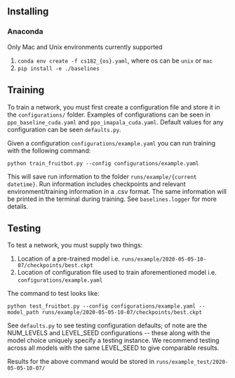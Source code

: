 ## Installing

### Anaconda
Only Mac and Unix environments currently supported

1. ```conda env create -f cs182_{os}.yaml```, where os can be ``unix`` or ``mac``
2. ```pip install -e ./baselines```

## Training

To train a network, you must first create a configuration file and store it in the ``configurations/``
folder. Examples of configurations can be seen in ``ppo_baseline_cuda.yaml`` and ``ppo_imapala_cuda.yaml``.
Default values for any configuration can be seen ``defaults.py``.

Given a configuration ``configurations/example.yaml`` you can run training with the following command:

``python train_fruitbot.py --config configurations/example.yaml``

This will save run information to the folder ``runs/example/{current datetime}``. Run information includes
checkpoints and relevant environment/training information in a .csv format. The same information will be printed
in the terminal during training. See ``baselines.logger`` for more details.

## Testing

To test a network, you must supply two things:
1. Location of a pre-trained model i.e. ``runs/example/2020-05-05-10-07/checkpoints/best.ckpt``
2. Location of configuration file used to train aforementioned model i.e. ``configurations/example.yaml``

The command to test looks like:

``python test_fruitbot.py --config configurations/example.yaml --model_path runs/example/2020-05-05-10-07/checkpoints/best.ckpt``

See ``defaults.py`` to see testing configuration defaults; of note are the NUM_LEVELS and LEVEL_SEED configurations -- these along with the model choice uniquely specify a testing instance. We recommend testing across all models with the same LEVEL_SEED to give comparable results.

Results for the above command would be stored in ``runs/example_test/2020-05-05-10-07/``
